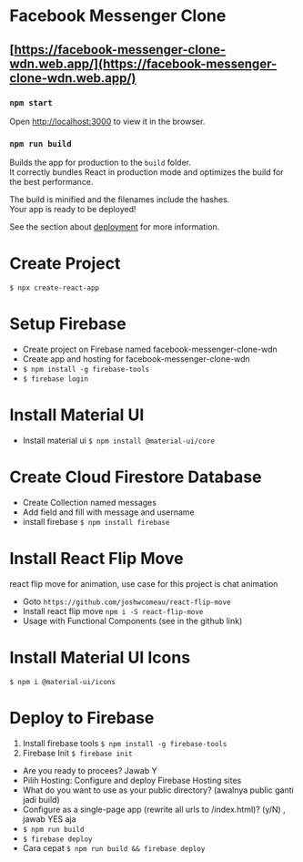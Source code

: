 # Facebook Messenger Clone

## [https://facebook-messenger-clone-wdn.web.app/](https://facebook-messenger-clone-wdn.web.app/)

### `npm start`

Open [http://localhost:3000](http://localhost:3000) to view it in the browser.

### `npm run build`

Builds the app for production to the `build` folder.<br />
It correctly bundles React in production mode and optimizes the build for the best performance.

The build is minified and the filenames include the hashes.<br />
Your app is ready to be deployed!

See the section about [deployment](https://facebook.github.io/create-react-app/docs/deployment) for more information.

# Create Project
`$ npx create-react-app`

# Setup Firebase
- Create project on Firebase named facebook-messenger-clone-wdn
- Create app and hosting for facebook-messenger-clone-wdn
- `$ npm install -g firebase-tools`
- `$ firebase login`

# Install Material UI
- Install material ui
`$ npm install @material-ui/core`

# Create Cloud Firestore Database
- Create Collection named messages
- Add field and fill with message and username
- install firebase `$ npm install firebase`

# Install React Flip Move
react flip move for animation, use case for this project is chat animation
-  Goto
`https://github.com/joshwcomeau/react-flip-move`
- Install react flip move
`npm i -S react-flip-move`
- Usage with Functional Components (see in the github link)

# Install Material UI Icons
`$ npm i @material-ui/icons`

# Deploy to Firebase
1. Install firebase tools
`$ npm install -g firebase-tools`
2. Firebase Init
`$ firebase init`
- Are you ready to procees? Jawab Y
- Pilih Hosting: Configure and deploy Firebase Hosting sites
- What do you want to use as your public directory? (awalnya public ganti jadi build)
- Configure as a single-page app (rewrite all urls to /index.html)? (y/N) , jawab YES aja
- `$ npm run build`
- `$ firebase deploy`
- Cara cepat `$ npm run build && firebase deploy`
